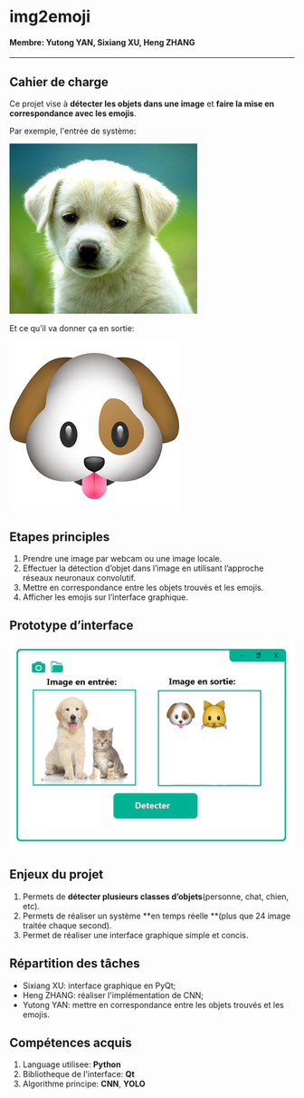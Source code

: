 # img2emoji

#### Membre: Yutong YAN, Sixiang XU, Heng ZHANG

---
## Cahier de charge

Ce projet vise à **détecter les objets dans une image** et **faire la mise en correspondance avec les emojis**.

Par exemple, l'entrée de système:

![](img/dog.png) 

Et ce qu’il va donner ça en sortie:

![](img/emoji.png) 


## Etapes principles

1. Prendre une image par webcam ou une image locale.
1. Effectuer la détection d’objet dans l’image en utilisant l’approche réseaux neuronaux convolutif.
1. Mettre en correspondance entre les objets trouvés et les emojis.
1. Afficher les emojis sur l’interface graphique.

## Prototype d’interface
![](img/interface.png) 

## Enjeux du projet
1. Permets de **détecter plusieurs classes d’objets**(personne, chat, chien, etc).
1. Permets de réaliser un système **en temps réelle **(plus que 24 image traitée chaque second).
1. Permet de réaliser une interface graphique simple et concis.

## Répartition des tâches
- Sixiang XU: interface graphique en PyQt;
- Heng ZHANG: réaliser l'implémentation de CNN;
- Yutong YAN: mettre en correspondance entre les objets trouvés et les emojis.

## Compétences acquis
1. Language utilisee: **Python**
1. Bibliotheque de l'interface: **Qt**
1. Algorithme principe: **CNN**, **YOLO**